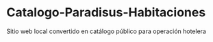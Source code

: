 # Catalogo-Paradisus-Habitaciones
Sitio web local convertido en catálogo público para operación hotelera
